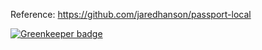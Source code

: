 Reference: https://github.com/jaredhanson/passport-local


[![Greenkeeper badge](https://badges.greenkeeper.io/viniciusCamargo/nodejs-authentication-with-passport.svg)](https://greenkeeper.io/)